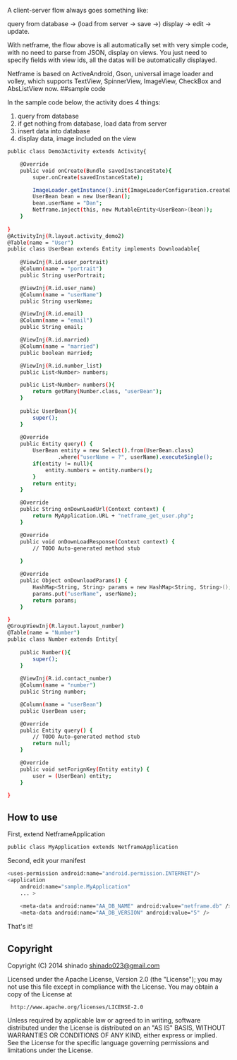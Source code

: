 A client-server flow always goes something like: 

query from database -> (load from server -> save ->) display -> edit -> update.

With netframe, the flow above is all automatically set with very simple code, with no need to parse from JSON, display on views. You just need to specify fields with view ids, all the datas will be automatically displayed.

Netframe is based on ActiveAndroid, Gson, universal image loader and volley, which supports TextView, SpinnerView, ImageView, CheckBox and AbsListView now. 
##sample code 

 In the sample code below, the activity does 4 things:
 
1. query from database
2. if get nothing from database, load data from server
3. insert data into database
4. display data, image included on the view

```sh
public class Demo3Activity extends Activity{

	@Override
	public void onCreate(Bundle savedInstanceState){
		super.onCreate(savedInstanceState);

		ImageLoader.getInstance().init(ImageLoaderConfiguration.createDefault(this));
		UserBean bean = new UserBean();
		bean.userName = "Dan";
		Netframe.inject(this, new MutableEntity<UserBean>(bean));
	}
	
}
@ActivityInj(R.layout.activity_demo2)
@Table(name = "User")
public class UserBean extends Entity implements Downloadable{
	
	@ViewInj(R.id.user_portrait)
	@Column(name = "portrait")
	public String userPortrait;

	@ViewInj(R.id.user_name)
	@Column(name = "userName")
	public String userName;

	@ViewInj(R.id.email)
	@Column(name = "email")
	public String email;

	@ViewInj(R.id.married)
	@Column(name = "married")
	public boolean married;

	@ViewInj(R.id.number_list)
	public List<Number> numbers;

	public List<Number> numbers(){
		return getMany(Number.class, "userBean");
	}
	
	public UserBean(){
		super();  
	}
	
	@Override
	public Entity query() {
		UserBean entity = new Select().from(UserBean.class)
        		.where("userName = ?", userName).executeSingle();
		if(entity != null){
			entity.numbers = entity.numbers();
		} 
		return entity;
	}

	@Override
	public String onDownLoadUrl(Context context) {
		return MyApplication.URL + "netframe_get_user.php";
	}

	@Override
	public void onDownLoadResponse(Context context) {
		// TODO Auto-generated method stub
		
	}

	@Override
	public Object onDownloadParams() {
		HashMap<String, String> params = new HashMap<String, String>();
		params.put("userName", userName);
		return params;
	}

}
@GroupViewInj(R.layout.layout_number)
@Table(name = "Number")
public class Number extends Entity{
	
	public Number(){
		super();
	}
	
	@ViewInj(R.id.contact_number)
	@Column(name = "number")
	public String number;

	@Column(name = "userBean")
	public UserBean user;

	@Override
	public Entity query() {
		// TODO Auto-generated method stub
		return null;
	}

	@Override
	public void setForignKey(Entity entity) {
		user = (UserBean) entity;
	}

}
```
## How to use

First, extend NetframeApplication
```sh
public class MyApplication extends NetframeApplication

```
Second, edit your manifest
```sh
<uses-permission android:name="android.permission.INTERNET"/>
<application
    android:name="sample.MyApplication"
    ... >
        
    <meta-data android:name="AA_DB_NAME" android:value="netframe.db" />
    <meta-data android:name="AA_DB_VERSION" android:value="5" />
```   
That's it!
## Copyright

Copyright (C) 2014 shinado <shinado023@gmail.com>

Licensed under the Apache License, Version 2.0 (the "License");
you may not use this file except in compliance with the License.
You may obtain a copy of the License at

     http://www.apache.org/licenses/LICENSE-2.0

Unless required by applicable law or agreed to in writing, software
distributed under the License is distributed on an "AS IS" BASIS,
WITHOUT WARRANTIES OR CONDITIONS OF ANY KIND, either express or implied.
See the License for the specific language governing permissions and
limitations under the License.
